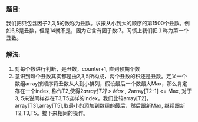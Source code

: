 ### 题目:<br>
我们把只包含因子2,3,5的数称为丑数。求按从小到大的顺序的第1500个丑数。例如6,8是丑数，但是14就不是，因为它含有因子数:7。习惯上我们把１称为第一个丑数。<br>

### 解法:<br>
1. 对每个数进行判断，是丑数，counter+1, 直到预期个数<br>
2. 意识到每个丑数其实都是由2,3,5所构成，两个丑数的积还是丑数。定义一个数组array按顺序将丑数从大到小排列，假设最后一个数最大Max，那么肯定存在一个index, 称作T2,使得2*array[T2] > Max , 2*array[T2-1] <= Max, 对于3, 5来说同样存在T3,T5这样的index，我们比较array[T2]，array[T3],array[T5],取最小的添加到数组的最后，然后跟新Max, 继续跟新T2,T3,T5。接下来相同的操作。  

